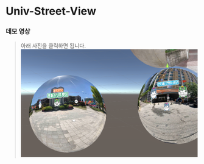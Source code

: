 # Univ-Street-View

### 데모 영상
> 아래 사진을 클릭하면 됩니다.
[![데모 영상보러가기](/images/demo-pic.png)](https://youtu.be/qVhKynk-tus)